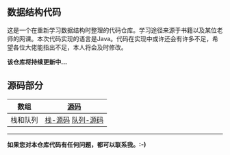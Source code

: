 ## 数据结构代码

这是一个在重新学习数据结构时整理的代码仓库。学习途径来源于书籍以及某位老师的网课。本次代码实现的语言是Java。代码在实现中或许还会有许多不足，希望各位大佬能指出不足，本人将会及时修改。

**该仓库将持续更新中...**



## 源码部分

|   数组   | [源码](https://github.com/Xinlh/Data-Structure/tree/master/Array/src) |
| :------: | :----------------------------------------------------------: |
| 栈和队列 | [栈-源码](https://github.com/Xinlh/Data-Structure/tree/master/Stack) [队列-源码](https://github.com/Xinlh/Data-Structure/tree/master/Queue) |

------

**如果您对本仓库代码有任何问题，都可以联系我。:-)**

